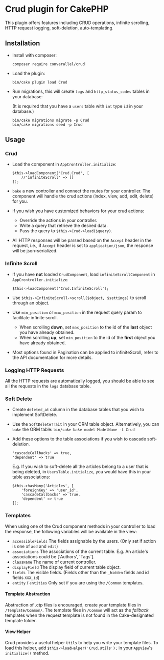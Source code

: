 # Crud plugin for CakePHP
This plugin offers features including CRUD operations, infinite scrolling, 
HTTP request logging, soft-deletion, auto-templating.

## Installation

* Install with composer:
  ```
  composer require converallel/crud
  ```

* Load the plugin:
  ```
  bin/cake plugin load Crud
  ```

* Run migrations, this will create `logs` and `http_status_codes` tables in your database: 

  (It is required that you have a `users` table with `int` type `id` in your database.)
  ```
  bin/cake migrations migrate -p Crud
  bin/cake migrations seed -p Crud
  ```

## Usage

### Crud
* Load the component in `AppCrontroller.initialize`:
  ```
  $this->loadComponent('Crud.Crud', [
      //'infiniteScroll' => []
  ]);
  ```

* `bake` a new controller and connect the routes for your controller. The component will handle the
  crud actions (index, view, add, edit, delete) for you.
* If you wish you have customized behaviors for your crud actions:
  * Override the actions in your controller.
  * Write a query that retrieve the desired data.
  * Pass the query to `$this->Crud->load($query)`.
* All HTTP responses will be parsed based on the `Accept` header in the request, i.e., if `Accept` header 
  is set to `application/json`, the response will be json-serialized.

### Infinite Scroll
* If you have **not** loaded `CrudComponent`, load `infiniteScrollComponent` in `AppCrontroller.initialize`:
  ```
  $this->loadComponent('Crud.InfiniteScroll');
  ```

* Use `$this->InfiniteScroll->scroll($object, $settings)` to scroll through an object.
* Use `min_position` or `max_position` in the request query param to facilitate infinite scroll.
  * When scrolling **down**, set `max_position` to the id of the **last** object you have already obtained.
  * When scrolling **up**, set `min_position` to the id of the **first** object you have already obtained.
* Most options found in Pagination can be applied to infiniteScroll, refer to the API documentation for more details.

### Logging HTTP Requests
All the HTTP requests are automatically logged, you should be able to see 
all the requests in the `logs` database table.

### Soft Delete

* Create `deleted_at` column in the database tables that you wish to implement SoftDelete.
* Use the `SoftDeleteTrait` in your ORM table object. 
  Alternatively, you can `bake` the ORM table: ```bin/cake bake model ModelName -t Crud```
* Add these options to the table associations if you wish to cascade soft-deletion.
  ```
  'cascadeCallbacks' => true,
  'dependent' => true
  ```
  
  E.g. If you wish to soft-delete all the articles belong to a user that is being deleted,
  in  `UsersTable.initialize`, you would have this in your table associations:
  ```
  $this->hasMany('Articles', [
      'foreignKey' => 'user_id',
      'cascadeCallbacks' => true,
      'dependent' => true
  ]);
  ```

### Templates
When using one of the Crud component methods in your controller to load the response,
the following variables will be available in the view:

* `accessibleFields` The fields assignable by the users. (Only set if action is one of `add` and `edit`) 
* `associations` The associations of the current table. E.g. An article's associations could be \['Authors', 'Tags'].
* `className` The name of current controller.
* `displayField` The display field of current table object.
* `fields` The visible fields. (Fields other than the `_hidden` fields and id fields `XXX_id`)
* `entity` / `entities` Only set if you are using the `/Common` templates.

#### Template Abstraction
Abstraction of .ctp files is encouraged, create your template files in `/Template/Common/`. 
The template files in `/Common` will act as the *fallback* templates when the request template 
is not found in the Cake-designated template folder.

#### View Helper
Crud provides a useful helper `Utils` to help you write your template files.
To load this helper, add `$this->loadHelper('Crud.Utils');` in your `AppView`'s `initialize()` method.
